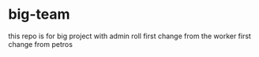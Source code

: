 # big-team
this repo is for big project with admin roll
first change from the worker
first change from petros

